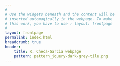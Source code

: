 ```yaml
---
#
# Use the widgets beneath and the content will be
# inserted automagically in the webpage. To make
# this work, you have to use › layout: frontpage
#
layout: frontpage
permalink: index.html
breadcrumb: true
header:
    title: R. Checa-Garcia webpage
    pattern: pattern_jquery-dark-grey-tile.png
---
```

